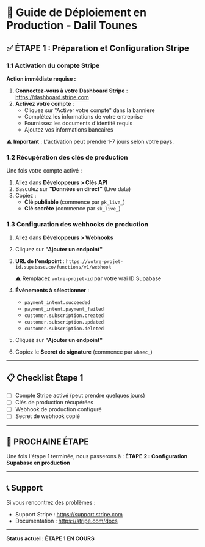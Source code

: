 # 🚀 Guide de Déploiement en Production - Dalil Tounes

## ✅ ÉTAPE 1 : Préparation et Configuration Stripe

### 1.1 Activation du compte Stripe

**Action immédiate requise :**

1. **Connectez-vous à votre Dashboard Stripe** : https://dashboard.stripe.com
2. **Activez votre compte** :
   - Cliquez sur "Activer votre compte" dans la bannière
   - Complétez les informations de votre entreprise
   - Fournissez les documents d'identité requis
   - Ajoutez vos informations bancaires

⚠️ **Important** : L'activation peut prendre 1-7 jours selon votre pays.

### 1.2 Récupération des clés de production

Une fois votre compte activé :

1. Allez dans **Développeurs > Clés API**
2. Basculez sur **"Données en direct"** (Live data)
3. Copiez :
   - **Clé publiable** (commence par `pk_live_`)
   - **Clé secrète** (commence par `sk_live_`)

### 1.3 Configuration des webhooks de production

1. Allez dans **Développeurs > Webhooks**
2. Cliquez sur **"Ajouter un endpoint"**
3. **URL de l'endpoint** : `https://votre-projet-id.supabase.co/functions/v1/webhook`
   
   ⚠️ Remplacez `votre-projet-id` par votre vrai ID Supabase
   
4. **Événements à sélectionner** :
   - `payment_intent.succeeded`
   - `payment_intent.payment_failed`
   - `customer.subscription.created`
   - `customer.subscription.updated`
   - `customer.subscription.deleted`

5. Cliquez sur **"Ajouter un endpoint"**
6. Copiez le **Secret de signature** (commence par `whsec_`)

---

## 📋 Checklist Étape 1

- [ ] Compte Stripe activé (peut prendre quelques jours)
- [ ] Clés de production récupérées
- [ ] Webhook de production configuré
- [ ] Secret de webhook copié

---

## 🔄 PROCHAINE ÉTAPE

Une fois l'étape 1 terminée, nous passerons à :
**ÉTAPE 2 : Configuration Supabase en production**

---

## 📞 Support

Si vous rencontrez des problèmes :
- Support Stripe : https://support.stripe.com
- Documentation : https://stripe.com/docs

---

**Status actuel : ÉTAPE 1 EN COURS**